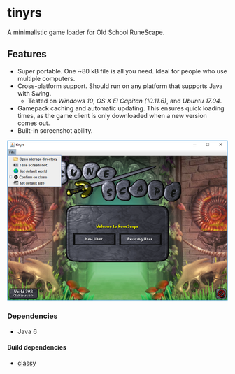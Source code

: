 # tinyrs
A minimalistic game loader for Old School RuneScape.

## Features
- Super portable. One ~80 kB file is all you need. Ideal for people who use
  multiple computers.
- Cross-platform support. Should run on any platform that supports Java with
  Swing.
  - Tested on *Windows 10*, *OS X El Capitan (10.11.6)*, and *Ubuntu 17.04*.
- Gamepack caching and automatic updating. This ensures quick loading times,
  as the game client is only downloaded when a new version comes out.
- Built-in screenshot ability.

![Screenshot](./screenshot.png)

### Dependencies
- Java 6

#### Build dependencies
- [classy](https://github.com/dudemartin/classy)